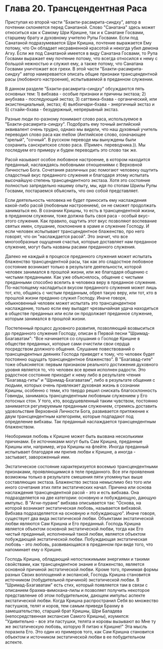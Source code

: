 # Глава 20. Трансцендентная Раса

Приступая ко второй части "Бхакти-расамрита-синдху", автор в почтении склоняется перед Санатаной. Слово "Санатана" здесь может относиться как к Самому Шри Кришне, так и к Санатане Госвами, старшему брату и духовному учителю Рупы Госвами. Если под Санатаной подразумевается Шри Кришна, почтение выражается Ему потому, что Он обладает несравненной красотой и некогда убил демона Агху. Если же под Санатаной имеется в виду Санатана Госвами, то Рупа Госвами выражает ему почтение потому, что всегда относился к нему с большой нежностью и служил ему, а также потому, что Санатана Госвами уничтожает все грехи. В этой части "Бхакти-расамрита-синдху" автор намеревается описать общие признаки трансцендентной расы (любовного настроения), испытываемой в преданном служении.

В данном разделе "Бхакти-расамрита-синдху" обсуждаются пять основных тем: 1) вибхава - особые признаки и причины экстаза; 2) анубхава - последующий экстаз; 3) саттвика-бхава - органический, или экзистенциальный, экстаз; 4) вьябхичари-бхава - энергичный экстаз и 5) стхайи-бхава - безудержный, непрерывный экстаз.

Разные люди по-разному понимают слово раса, используемое в "Бхакти-расамрита-синдху". Подобрать ему точный английский эквивалент очень трудно, однако мы видели, что наш духовный учитель переводил слово раса как mellow (Английское слово, означающее "зрелый", "сочный". В русском переводе мы вынуждены были сохранить санскритское слово раса. (Примеч. переводчика.)). Мы последуем его примеру и будем переводить это слово так же.

Расой называют особое любовное настроение, в котором находится преданный, наслаждаясь любовными отношениями с Верховной Личностью Бога. Сочетания различных рас помогают человеку ощутить сладостный вкус преданного служения и благодаря этому испытать высочайшую степень трансцендентного экстаза. Хотя это состояние полностью запредельно нашему опыту, мы, идя по стопам Шрилы Рупы Госвами, постараемся объяснить, что оно собой представляет.

Если деятельность человека не будет приносить ему наслаждения какой-либо расой (любовным настроением), он не сможет продолжать заниматься ею. В сознании Кришны, то есть в трансцендентной жизни, в преданном служении, тоже должна быть своя раса - особый вкус-этого служения. Как правило, ощутить этот вкус позволяют воспевание святых имен, слушание, поклонение в храме и служение Господу. И если человек испытывает трансцендентное блаженство, про него говорят, что он "наслаждается расой". Это значит, что все многообразные ощущения счастья, которые доставляет нам преданное служение, могут быть названы расами преданного служения.

Далеко не каждый в процессе преданного служения может испытать блаженство трансцендентной расы, так как это сладостное любовное состояние возникает только в результате деятельности, которой человек занимался в прошлой жизни, или же благодаря общению с чистыми преданными. Как уже объяснялось, общение с чистыми преданными способно вселить в человека веру в преданное служение. По-настоящему насладиться вкусом преданного служения может лишь тот, кто, общаясь с чистым преданным, обрел такую веру, или тот, кто в прошлой жизни преданно служил Господу. Иначе говоря, обыкновенный человек может испытать это трансцендентное наслаждение, только если ему выпадет чрезвычайная удача находиться в обществе преданных или если он продолжает преданное служение, которым занимался в прошлой жизни.

Постепенный процесс духовного развития, позволяющий возвыситься до преданного служения Господу, описан в Первой песни "Шримад-Бхагаватам": "Все начинается со слушания о Господе Кришне в обществе преданных, которые сами очистили свои сердца посредством должного общения. Слушание повествований о трансцендентных деяниях Господа приведет к тому, что человек будет постоянно ощущать трансцендентное блаженство". В "Бхагавад-гите" тоже объясняется: первым признаком реального достижения духовного уровня является то, что человек все время исполнен радости. Это радостное состояние приходит к нему либо в результате чтения "Бхагавад-гиты" и "Шримад-Бхагаватам", либо в результате общения с людьми, которых очень привлекает духовная жизнь в сознании Кришны, особенно с теми, кто твердо решил снискать благосклонность Говинды, занимаясь трансцендентным любовным служением у Его лотосных стон. У того, кто, воодушевленный таким чувством, постоянно занимается регулируемым преданным служением, стремясь доставить удовольствие Верховной Личности Бога, развивается притяжение к двум трансцендентным категориям, которые подпадают под определение вибхавы. Так преданный наслаждается трансцендентным блаженством.

Необоримая любовь к Кришне может быть вызвана несколькими причинами. Ее источниками могут быть Сам Кришна, преданные Кришны или, например, игра Кришны на флейте. Иногда преданный испытывает благодаря им прилив любви к Кришне, а иногда - застывает, завороженный ими.

Экстатическое состояние характеризуется восемью трансцендентными признаками, проявляющимися в теле преданного. Все эти проявления возможны только в результате смешения пяти упомянутых выше составляющих экстаза. Блаженство экстаза немыслимо без того или иного сочетания этих пяти экстатических начал. Причина или основа наслаждения трансцендентной расой - это и есть вибхава. Она подразделяется на две категории: основную и побуждающую, дающую импульс. В "Агни-пуране" вибхава описывается так: "Основа, на которой возникает экстатическая любовь, называется вибхавой. Вибхава подразделяется на основную и побуждающую". Иначе говоря, существует два вида экстатической любви. Объектами экстатической любви являются Сам Кришна и Его преданный. Господь Кришна является объектом основной экстатической любви, тогда как Его чистый преданный, исполненный такой любви, является объектом побуждающей экстатической любви. Побуждающая экстатическая любовь - это любовь, развивающаяся в преданном при виде того, что напоминает ему о Кришне.

Господь Кришна, обладающий непостижимыми энергиями и такими свойствами, как трансцендентное знание и блаженство, является основной причиной экстатической любви. Кроме того, принимая формы разных Своих воплощений и экспансий, Господь Кришна становится источником (побудительной причиной) экстатической любви. В "Шримад-Бхагаватам" есть стих, который появляется там в связи с описанием брахма-вимохана-лилы и позволяет получить некоторое представление об этом побудительном, дающем импульс аспекте экстатической любви. Когда Кришна распространил Себя во множество пастушков, телят и коров, тем самым приведя Брахму в замешательство, старший брат Кришны, Шри Баладева (непосредственная экспансия Самого Кришны), изумился: "Удивительно - все эти пастушки, телята и коровы вызывают во Мне ту же экстатическую любовь, которую Я питаю к Кришне!" Эта мысль поразила Его. Это один из примеров того, как Сам Кришна становится объектом и источником экстатической любви в ее побудительном аспекте.
